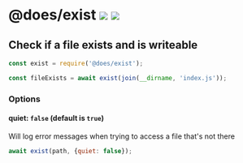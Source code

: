 # @does/exist [![](https://img.shields.io/npm/v/@does/exist.svg)](https://www.npmjs.com/package/@does/exist) [![](https://img.shields.io/badge/source--000000.svg?logo=github&style=social)](https://github.com/omrilotan/mono/tree/master/packages/exist)

## Check if a file exists and is writeable

```js
const exist = require('@does/exist');

const fileExists = await exist(join(__dirname, 'index.js'));
```

### Options

#### quiet: `false` (default is `true`)
Will log error messages when trying to access a file that's not there
```js
await exist(path, {quiet: false});
```
